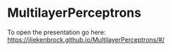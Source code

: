 # MultilayerPerceptrons

To open the presentation go here:
https://jliekenbrock.github.io/MultilayerPerceptrons/#/

